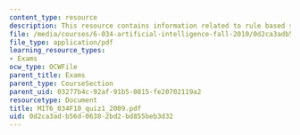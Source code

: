 ```yaml
---
content_type: resource
description: This resource contains information related to rule based system.
file: /media/courses/6-034-artificial-intelligence-fall-2010/0d2ca3adb56d06382bd2bd855beb3d32_MIT6_034F10_quiz1_2009.pdf
file_type: application/pdf
learning_resource_types:
- Exams
ocw_type: OCWFile
parent_title: Exams
parent_type: CourseSection
parent_uid: 03277b4c-92af-91b5-0815-fe20702119a2
resourcetype: Document
title: MIT6_034F10_quiz1_2009.pdf
uid: 0d2ca3ad-b56d-0638-2bd2-bd855beb3d32
---
```

